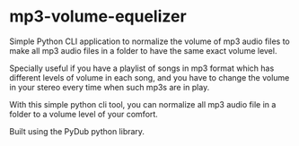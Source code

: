 # mp3-volume-equelizer

Simple Python CLI application to normalize the volume of mp3 audio files to make all mp3 audio files in a folder to have the same exact volume level.

Specially useful if you have a playlist of songs in mp3 format which has different levels of volume in each song, and you have to change the volume in your stereo every time when such mp3s are in play.

With this simple python cli tool, you can normalize all mp3 audio file in a folder to a volume level of your comfort.

Built using the PyDub python library.
